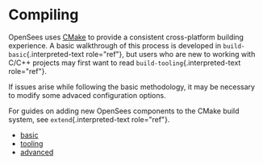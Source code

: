 # Compiling

OpenSees uses [CMake](https://cmake.org/download/) to provide a
consistent cross-platform building experience. A basic walkthrough of
this process is developed in `build-basic`{.interpreted-text
role="ref"}, but users who are new to working with C/C++ projects may
first want to read `build-tooling`{.interpreted-text role="ref"}.

If issues arise while following the basic methodology, it may be
necessary to modify some advaced configuration options.

For guides on adding new OpenSees components to the CMake build system,
see `extend`{.interpreted-text role="ref"}.


- [basic](basic)
- [tooling](tooling)
- [advanced](advanced)


